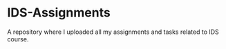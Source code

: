 # IDS-Assignments
A repository where I uploaded all my assignments and tasks related to IDS course.

